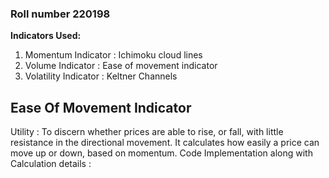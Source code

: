 ### Roll number 220198
**Indicators Used:**
1. Momentum Indicator : Ichimoku cloud lines  
2. Volume Indicator : Ease of movement indicator
3. Volatility Indicator : Keltner Channels
## Ease Of Movement Indicator
Utility : To discern whether prices are able to rise, or fall, with little resistance in the directional movement.
          It calculates how easily a price can move up or down, based on momentum.
Code Implementation along with Calculation details : 
